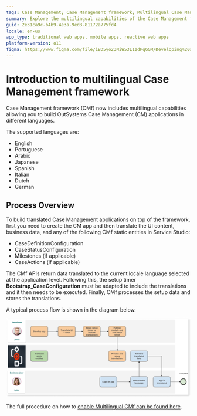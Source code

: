 ```yaml
---
tags: Case Management; Case Management framework; Multilingual Case Management framework
summary: Explore the multilingual capabilities of the Case Management framework in OutSystems 11 (O11), supporting multiple languages for application development.
guid: 2e31ca9c-b4b9-4e3a-9ed3-81172a775fd4
locale: en-us
app_type: traditional web apps, mobile apps, reactive web apps
platform-version: o11
figma: https://www.figma.com/file/iBD5yo23NiW53L1zdPqGGM/Developing%20an%20Application?node-id=4376:1907
---
```


# Introduction to multilingual Case Management framework

Case Management framework (CMf) now includes multilingual capabilities allowing you to build OutSystems Case Management (CM) applications in different languages. 

The supported languages are:

* English
* Portuguese
* Arabic
* Japanese
* Spanish
* Italian
* Dutch
* German

## Process Overview

To build translated Case Management applications on top of the framework, first you need to create the CM app and then translate the UI content, business data, and any of the following CMf static entities in Service Studio:

* CaseDefinitionConfiguration
* CaseStatusConfiguration
* Milestones (if applicable)
* CaseActions (if applicable)

The CMf APIs return data translated to the current locale language selected at the application level. Following this, the setup timer **Bootstrap_CaseConfiguration** must be adapted to include the translations and it then needs to be executed. Finally, CMf processes the setup data and stores the translations.

A typical process flow is shown in the diagram below.

![Diagram illustrating the process flow for setting up a multilingual Case Management framework](images/cmf-mlingual-flow-diag.png "Multilingual Case Management Framework Process Flow")

The full procedure on how to [enable Multilingual CMf can be found here](enabling-multilingualcmf.md).
